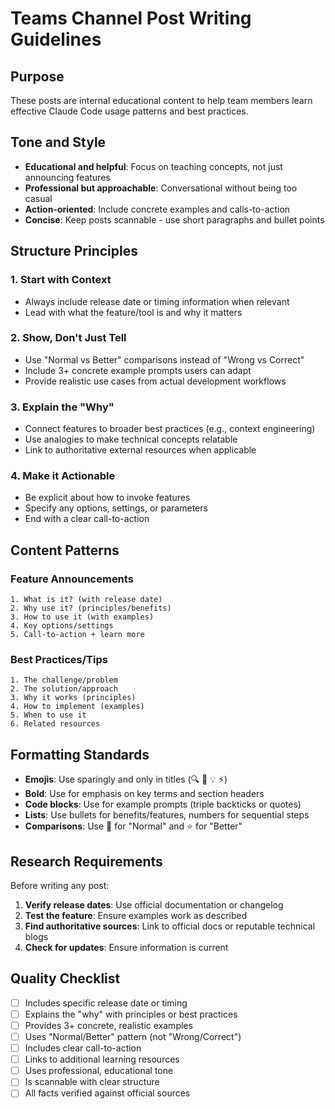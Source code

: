 # Teams Channel Post Writing Guidelines

## Purpose
These posts are internal educational content to help team members learn effective Claude Code usage patterns and best practices.

## Tone and Style

- **Educational and helpful**: Focus on teaching concepts, not just announcing features
- **Professional but approachable**: Conversational without being too casual
- **Action-oriented**: Include concrete examples and calls-to-action
- **Concise**: Keep posts scannable - use short paragraphs and bullet points

## Structure Principles

### 1. Start with Context
- Always include release date or timing information when relevant
- Lead with what the feature/tool is and why it matters

### 2. Show, Don't Just Tell
- Use "Normal vs Better" comparisons instead of "Wrong vs Correct"
- Include 3+ concrete example prompts users can adapt
- Provide realistic use cases from actual development workflows

### 3. Explain the "Why"
- Connect features to broader best practices (e.g., context engineering)
- Use analogies to make technical concepts relatable
- Link to authoritative external resources when applicable

### 4. Make it Actionable
- Be explicit about how to invoke features
- Specify any options, settings, or parameters
- End with a clear call-to-action

## Content Patterns

### Feature Announcements
```
1. What is it? (with release date)
2. Why use it? (principles/benefits)
3. How to use it (with examples)
4. Key options/settings
5. Call-to-action + learn more
```

### Best Practices/Tips
```
1. The challenge/problem
2. The solution/approach
3. Why it works (principles)
4. How to implement (examples)
5. When to use it
6. Related resources
```

## Formatting Standards

- **Emojis**: Use sparingly and only in titles (🔍 🎯 💡 ⚡)
- **Bold**: Use for emphasis on key terms and section headers
- **Code blocks**: Use for example prompts (triple backticks or quotes)
- **Lists**: Use bullets for benefits/features, numbers for sequential steps
- **Comparisons**: Use 📝 for "Normal" and ⭐ for "Better"

## Research Requirements

Before writing any post:
1. **Verify release dates**: Use official documentation or changelog
2. **Test the feature**: Ensure examples work as described
3. **Find authoritative sources**: Link to official docs or reputable technical blogs
4. **Check for updates**: Ensure information is current

## Quality Checklist

- [ ] Includes specific release date or timing
- [ ] Explains the "why" with principles or best practices
- [ ] Provides 3+ concrete, realistic examples
- [ ] Uses "Normal/Better" pattern (not "Wrong/Correct")
- [ ] Includes clear call-to-action
- [ ] Links to additional learning resources
- [ ] Uses professional, educational tone
- [ ] Is scannable with clear structure
- [ ] All facts verified against official sources